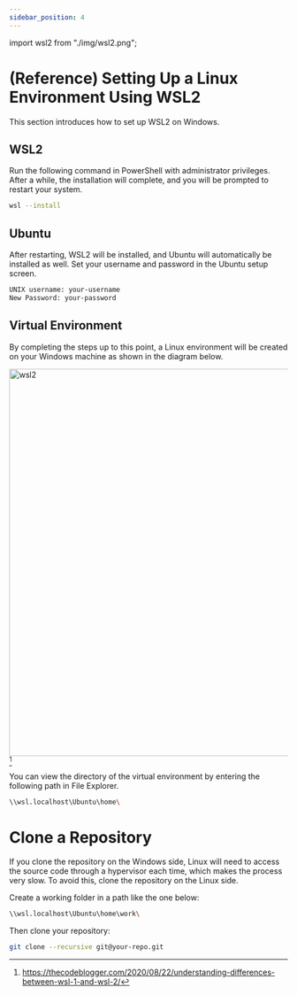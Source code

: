 ```yaml
---
sidebar_position: 4
---
```


import wsl2 from "./img/wsl2.png";

# (Reference) Setting Up a Linux Environment Using WSL2

This section introduces how to set up WSL2 on Windows.

## WSL2

Run the following command in PowerShell with administrator privileges. After a while, the installation will complete, and you will be prompted to restart your system.

```bash
wsl --install
```

## Ubuntu

After restarting, WSL2 will be installed, and Ubuntu will automatically be installed as well. Set your username and password in the Ubuntu setup screen.

```bash
UNIX username: your-username
New Password: your-password
```

## Virtual Environment

By completing the steps up to this point, a Linux environment will be created on your Windows machine as shown in the diagram below.

<img src={wsl2} alt="wsl2" width="700" />[^1]

You can view the directory of the virtual environment by entering the following path in File Explorer.

```bash
\\wsl.localhost\Ubuntu\home\
```

# Clone a Repository

If you clone the repository on the Windows side, Linux will need to access the source code through a hypervisor each time, which makes the process very slow. To avoid this, clone the repository on the Linux side.

Create a working folder in a path like the one below:

```bash
\\wsl.localhost\Ubuntu\home\work\
```

Then clone your repository:

```bash
git clone --recursive git@your-repo.git
```

[^1]: https://thecodeblogger.com/2020/08/22/understanding-differences-between-wsl-1-and-wsl-2/